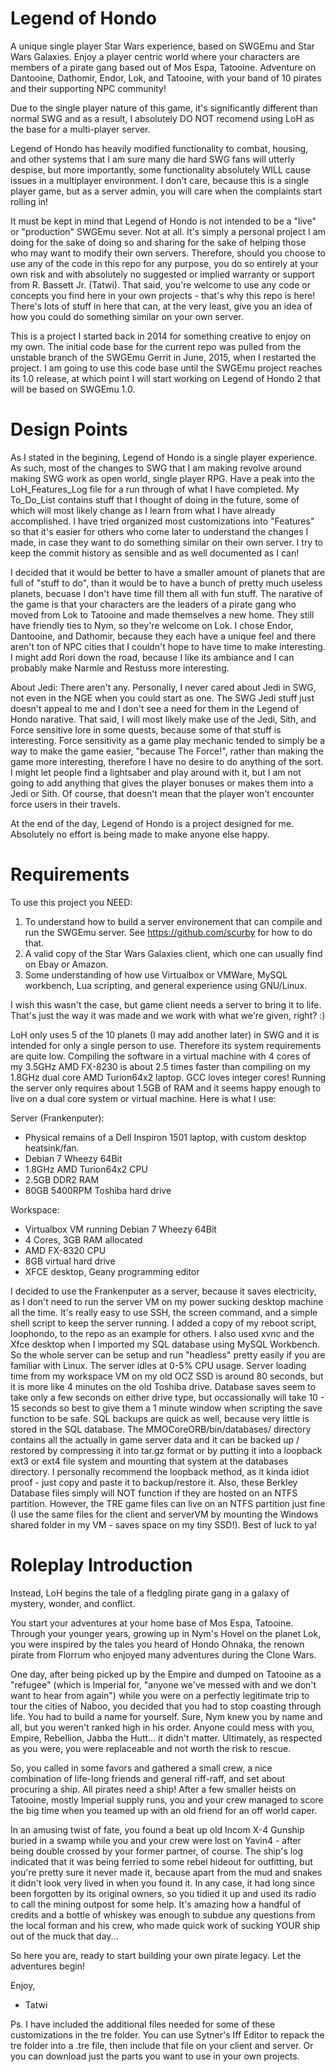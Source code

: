 # Legend of Hondo
A unique single player Star Wars experience, based on SWGEmu and Star Wars Galaxies. Enjoy a player centric world where your characters are members of a pirate gang based out of Mos Espa, Tatooine. Adventure on Dantooine, Dathomir, Endor, Lok, and Tatooine, with your band of 10 pirates and their supporting NPC community!

Due to the single player nature of this game, it's significantly different than normal SWG and as a result, I absolutely DO NOT recomend using LoH as the base for a multi-player server. 

Legend of Hondo has heavily modified functionality to combat, housing, and other systems that I am sure many die hard SWG fans will utterly despise, but more importantly, some functionality absolutely WILL cause issues in a multiplayer environment. I don't care, because this is a single player game, but as a server admin, you will care when the complaints start rolling in! 

It must be kept in mind that Legend of Hondo is not intended to be a "live" or "production" SWGEmu sever. Not at all. It's simply a personal project I am doing for the sake of doing so and sharing for the sake of helping those who may want to modify their own servers. Therefore, should you choose to use any of the code in this repo for any purpose, you do so entirely at your own risk and with absolutely no suggested or implied warranty or support from R. Bassett Jr. (Tatwi). That said, you're welcome to use any code or concepts you find here in your own projects - that's why this repo is here! There's lots of stuff in here that can, at the very least, give you an idea of how you could do something similar on your own server.

This is a project I started back in 2014 for something creative to enjoy on my own. The initial code base for the current repo was pulled from the unstable branch of the SWGEmu Gerrit in June, 2015, when I restarted the project. I am going to use this code base until the SWGEmu project reaches its 1.0 release, at which point I will start working on Legend of Hondo 2 that will be based on SWGEmu 1.0.


# Design Points

As I stated in the begining, Legend of Hondo is a single player experience. As such, most of the changes to SWG that I am making revolve around making SWG work as open world, single player RPG. Have a peak into the LoH_Features_Log file for a run through of what I have completed. My To_Do_List contains stuff that I thought of doing in the future, some of which will most likely change as I learn from what I have already accomplished. I have tried organized most customizations into "Features" so that it's easier for others who come later to understand the changes I made, in case they want to do something similar on their own server. I try to keep the commit history as sensible and as well documented as I can!

I decided that it would be better to have a smaller amount of planets that are full of "stuff to do", than it would be to have a bunch of pretty much useless planets, becuase I don't have time fill them all with fun stuff. The narative of the game is that your characters are the leaders of a pirate gang who moved from Lok to Tatooine and made themselves a new home. They still have friendly ties to Nym, so they're welcome on Lok. I chose Endor, Dantooine, and Dathomir, because they each have a unique feel and there aren't ton of NPC cities that I couldn't hope to have time to make interesting. I might add Rori down the road, because I like its ambiance and I can probably make Narmle and Restuss more interesting.

About Jedi: There aren't any. Personally, I never cared about Jedi in SWG, not even in the NGE when you could start as one. The SWG Jedi stuff just doesn't appeal to me and I don't see a need for them in the Legend of Hondo narative. That said, I will most likely make use of the Jedi, Sith, and Force sensitive lore in some quests, because some of that stuff is interesting. Force sensitivity as a game play mechanic tended to simply be a way to make the game easier, "because The Force!", rather than making the game more interesting, therefore I have no desire to do anything of the sort. I might let people find a lightsaber and play around with it, but I am not going to add anything that gives the player bonuses or makes them into a Jedi or Sith. Of course, that doesn't mean that the player won't encounter force users in their travels.

At the end of the day, Legend of Hondo is a project designed for me. Absolutely no effort is being made to make anyone else happy.  


# Requirements

To use this project you NEED:

1. To understand how to build a server environement that can compile and run the SWGEmu server. See https://github.com/scurby for how to do that.
2. A valid copy of the Star Wars Galaxies client, which one can usually find on Ebay or Amazon.
3. Some understanding of how use Virtualbox or VMWare, MySQL workbench, Lua scripting, and general experience using GNU/Linux. 

I wish this wasn't the case, but game client needs a server to bring it to life. That's just the way it was made and we work with what we're given, right? :)

LoH only uses 5 of the 10 planets (I may add another later) in SWG and it is intended for only a single person to use. Therefore its system requirements are quite low. Compiling the software in a virtual machine with 4 cores of my 3.5GHz AMD FX-8230 is about 2.5 times faster than compiling on my 1.8GHz dual core AMD Turion64x2 laptop. GCC loves integer cores! Running the server only requires about 1.5GB of RAM and it seems happy enough to live on a dual core system or virtual machine. Here is what I use:

Server (Frankenputer):
- Physical remains of a Dell Inspiron 1501 laptop, with custom desktop heatsink/fan.
- Debian 7 Wheezy 64Bit
- 1.8GHz AMD Turion64x2 CPU
- 2.5GB DDR2 RAM
- 80GB 5400RPM Toshiba hard drive

Workspace:
- Virtualbox VM running Debian 7 Wheezy 64Bit
- 4 Cores, 3GB RAM allocated
- AMD FX-8320 CPU
- 8GB virtual hard drive
- XFCE desktop, Geany programming editor

I decided to use the Frankenputer as a server, because it saves electricity, as I don't need to run the server VM on my power sucking desktop machine all the time. It's really easy to use SSH, the screen command, and a simple shell script to keep the server running. I added a copy of my reboot script, loophondo, to the repo as an example for others. I also used xvnc and the Xfce desktop when I imported my SQL database using MySQL Workbench. So the whole server can be setup and run "headless" pretty easily if you are familiar with Linux. The server idles at 0-5% CPU usage. Server loading time from my workspace VM on my old OCZ SSD is around 80 seconds, but it is more like 4 minutes on the old Toshiba drive. Database saves seem to take only a few seconds on either drive type, but occassionally will take 10 - 15 seconds so best to give them a 1 minute window when scripting the save function to be safe. SQL backups are quick as well, because very little is stored in the SQL database. The MMOCoreORB/bin/databases/ directory contains all the actually in game server data and it can be backed up / restored by compressing it into tar.gz format or by putting it into a loopback ext3 or ext4 file system and mounting that system at the databases directory. I personally recommend the loopback method, as it kinda idiot proof - just copy and paste it to backup/restore it. Also, these Berkley Database files simply will NOT function if they are hosted on an NTFS partition. However, the TRE game files can live on an NTFS partition just fine (I use the same files for the client and serverVM by mounting the Windows shared folder in my VM - saves space on my tiny SSD!). Best of luck to ya!


# Roleplay Introduction

Instead, LoH begins the tale of a fledgling pirate gang in a galaxy of mystery, wonder, and conflict. 
 
You start your adventures at your home base of Mos Espa, Tatooine. Through your younger years, growing up in Nym's Hovel on the planet Lok, you were inspired by the tales you heard of Hondo Ohnaka, the renown pirate from Florrum who enjoyed many adventures during the Clone Wars. 
 
One day, after being picked up by the Empire and dumped on Tatooine as a "refugee" (which is Imperial for, "anyone we've messed with and we don't want to hear from again") while you were on a perfectly legitimate trip to tour the cities of Naboo, you decided that you had to stop coasting through life. You had to build a name for yourself. Sure, Nym knew you by name and all, but you weren't ranked high in his order. Anyone could mess with you, Empire, Rebellion, Jabba the Hutt... it didn't matter. Ultimately, as respected as you were, you were replaceable and not worth the risk to rescue. 
 
So, you called in some favors and gathered a small crew, a nice combination of life-long friends and general riff-raff, and set about procuring a ship. All pirates need a ship! After a few smaller heists on Tatooine, mostly Imperial supply runs, you and your crew managed to score the big time when you teamed up with an old friend for an off world caper. 
 
In an amusing twist of fate, you found a beat up old Incom X-4 Gunship buried in a swamp while you and your crew were lost on Yavin4 - after being double crossed by your former partner, of course. The ship's log indicated that it was being ferried to some rebel hideout for outfitting, but you're pretty sure it never made it, because apart from the mud and snakes it didn't look very lived in when you found it. In any case, it had long since been forgotten by its original owners, so you tidied it up and used its radio to call the mining outpost for some help. It's amazing how a handful of credits and a bottle of whiskey was enough to subdue any questions from the local forman and his crew, who made quick work of sucking YOUR ship out of the muck that day... 
 
So here you are, ready to start building your own pirate legacy. Let the adventures begin!



Enjoy, 

- Tatwi

Ps. I have included the additional files needed for some of these customizations in the tre folder. You can use Sytner's Iff Editor to repack the tre folder into a .tre file, then include that file on your client and server. Or you can download just the parts you want to use in your own projects.
